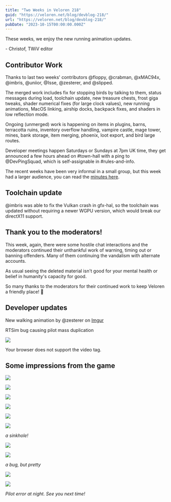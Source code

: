 ```yaml
---
title: "Two Weeks in Veloren 218"
guid: "https://veloren.net/blog/devblog-218/"
url: "https://veloren.net/blog/devblog-218/"
pubDate: "2023-10-15T00:00:00.000Z"
---
```


These weeks, we enjoy the new running animation updates.

\- Christof, TWiV editor

## Contributor Work

Thanks to last two weeks' contributors @floppy, @crabman, @xMAC94x, @imbris, @uniior, @Isse, @zesterer, and @slipped.

The merged work includes fix for stopping birds by talking to them, status messages during load, toolchain update, new treasure chests, frost giga tweaks, shader numerical fixes (for large clock values), new running animations, MacOS linking, airship docks, backpack fixes, and shaders in low reflection mode.

Ongoing (unmerged) work is happening on items in plugins, barns, terracotta ruins, inventory overflow handling, vampire castle, mage tower, mines, bank storage, item merging, phoenix, loot export, and bird large routes.

Developer meetings happen Saturdays or Sundays at 7pm UK time, they get announced a few hours ahead on #town-hall with a ping to @DevPingSquad, which is self-assignable in #rules-and-info.

The recent weeks have been very informal in a small group, but this week had a larger audience, you can read the [minutes here](https://hackmd.io/@veloren/BkBBtLOWa).

## Toolchain update

@imbris was able to fix the Vulkan crash in gfx-hal, so the toolchain was updated without requiring a newer WGPU version, which would break our directX11 support.

## Thank you to the moderators!

This week, again, there were some hostile chat interactions and the moderators continued their unthankful work of warning, timing out or banning offenders. Many of them continuing the vandalism with alternate accounts.

As usual seeing the deleted material isn't good for your mental health or belief in humanity's capacity for good.

So many thanks to the moderators for their continued work to keep Veloren a friendly place! 🙏

## Developer updates

New walking animation by @zesterer on [Imgur](https://imgur.com/wq8dDlm)

RTSim bug causing pilot mass duplication

![](https://s3.eu-central-2.wasabisys.com/veloren-blog/cdn/1161822960890413226/1162032191941910588/screenshot_1697120444778.png)

Your browser does not support the video tag.

## Some impressions from the game

![](https://s3.eu-central-2.wasabisys.com/veloren-blog/cdn/523568428905398283/1161524748304527420/screenshot_1696999391776.png)

![](https://s3.eu-central-2.wasabisys.com/veloren-blog/cdn/634860358623821835/1154516451970011256/screenshot_1694638662903.png)

![](https://s3.eu-central-2.wasabisys.com/veloren-blog/cdn/634860358623821835/1155911895023353926/screenshot_1695661241201.png)

![](https://s3.eu-central-2.wasabisys.com/veloren-blog/cdn/634860358623821835/1155961429728444426/screenshot_1695673063185.png)

![](https://s3.eu-central-2.wasabisys.com/veloren-blog/cdn/634860358623821835/1155906210399256586/screenshot_1695659905497.png)

![](https://s3.eu-central-2.wasabisys.com/veloren-blog/cdn/523568428905398283/1162673028514185216/image.png)

_a sinkhole!_

![](https://s3.eu-central-2.wasabisys.com/veloren-blog/cdn/634860358623821835/1158043581097984150/screenshot_1696106207192.png)

![](https://s3.eu-central-2.wasabisys.com/veloren-blog/cdn/634860358623821835/1155930856410591332/screenshot_1695665744723.png)

_a bug, but pretty_

![](https://s3.eu-central-2.wasabisys.com/veloren-blog/cdn/634860358623821835/1162122140712185886/image.png)

![](https://s3.eu-central-2.wasabisys.com/veloren-blog/cdn/634860358623821835/1158521117770788914/image.png)

_Pilot error at night. See you next time!_
